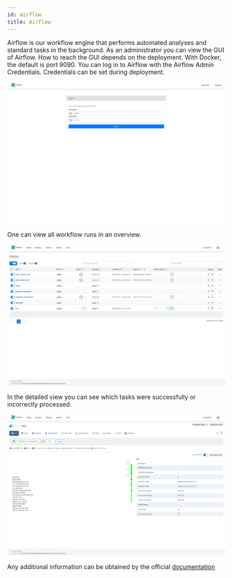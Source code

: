 ```yaml
---
id: airflow
title: Airflow
---
```


Airflow is our workflow engine that performs automated analyses and standard tasks in the background.
As an administrator you can view the GUI of Airflow. How to reach the GUI depends on the deployment.
With Docker, the default is port 9090.
You can log in to Airflow with the Airflow Admin Credentials.
Credentials can be set during deployment.

![DIVA Airflow Profiling](/diva_4.0.0/screenshots/airflow_login.png)

One can view all workflow runs in an overview.

![DIVA Airflow Profiling](/diva_4.0.0/screenshots/airflow_dag_overview.png)

In the detailed view you can see which tasks were successfully or incorrectly processed.

![DIVA Airflow Profiling](/diva_4.0.0/screenshots/airflow_dag_details.png)

Any additional information can be obtained by the official [documentation](https://airflow.apache.org/docs/apache-airflow/2.3.0/)
